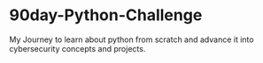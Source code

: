 # 90day-Python-Challenge
My Journey to learn about python from scratch and advance it into cybersecurity concepts and projects.
